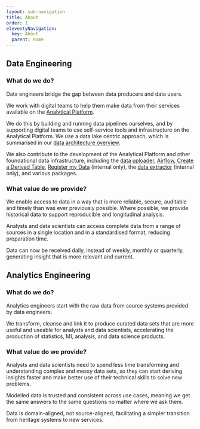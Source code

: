 ```yaml
---
layout: sub-navigation
title: About
order: 1
eleventyNavigation:
  key: About
  parent: Home
---
```


## Data Engineering

### What do we do?

Data engineers bridge the gap between data producers and data users.

We work with digital teams to help them make data from their services available on the [Analytical Platform](https://user-guidance.analytical-platform.service.justice.gov.uk/index.html).

We do this by building and running data pipelines ourselves, and by supporting digital teams to use self-service tools and infrastructure on the Analytical Platform. We use a data lake centric approach, which is summarised in our [data architecture overview](./data-architecture.md).

We also contribute to the development of the Analytical Platform and other foundational data infrastructure, including the [data uploader](https://user-guidance.analytical-platform.service.justice.gov.uk/tools/data-uploader/index.html), [Airflow](https://user-guidance.analytical-platform.service.justice.gov.uk/tools/airflow/index.html), [Create a Derived Table](https://user-guidance.analytical-platform.service.justice.gov.uk/tools/create-a-derived-table/index.html), [Register my Data](https://github.com/ministryofjustice/register-my-data) (internal only), the [data extractor](https://github.com/ministryofjustice/data-engineering-data-extractor) (internal only), and various packages.

### What value do we provide?

We enable access to data in a way that is more reliable, secure, auditable and timely than was ever previously possible. Where possible, we provide historical data to support reproducible and longitudinal analysis. 

Analysts and data scientists can access complete data from a range of sources in a single location and in a standardised format, reducing preparation time.

Data can now be received daily, instead of weekly, monthly or quarterly, generating insight that is more relevant and current.

## Analytics Engineering

### What do we do?

Analytics engineers start with the raw data from source systems provided by data engineers.

We transform, cleanse and link it to produce curated data sets that are more useful and useable for analysts and data scientists, accelerating the production of statistics, MI, analysis, and data science products.

### What value do we provide?

Analysts and data scientists need to spend less time transforming and understanding complex and messy data sets, so they can start deriving insights faster and make better use of their technical skills to solve new problems.

Modelled data is trusted and consistent across use cases, meaning we get the same answers to the same questions no matter where we ask them.

Data is domain-aligned, not source-aligned, facilitating a simpler transition from heritage systems to new services.
